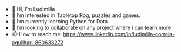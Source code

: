 - 👋 Hi, I’m Ludimilla
- 👀 I’m interested in Tabletop Rpg, puzzles and games.
- 🌱 I’m currently learning Python for Data
- 💞️ I’m looking to collaborate on any project where i can learn more
- 📫 How to reach me: https://www.linkedin.com/in/ludimilla-correia-aguilhari-860638272

<!---
ludimilla23/ludimilla23 is a ✨ special ✨ repository because its `README.md` (this file) appears on your GitHub profile.
You can click the Preview link to take a look at your changes.
--->

